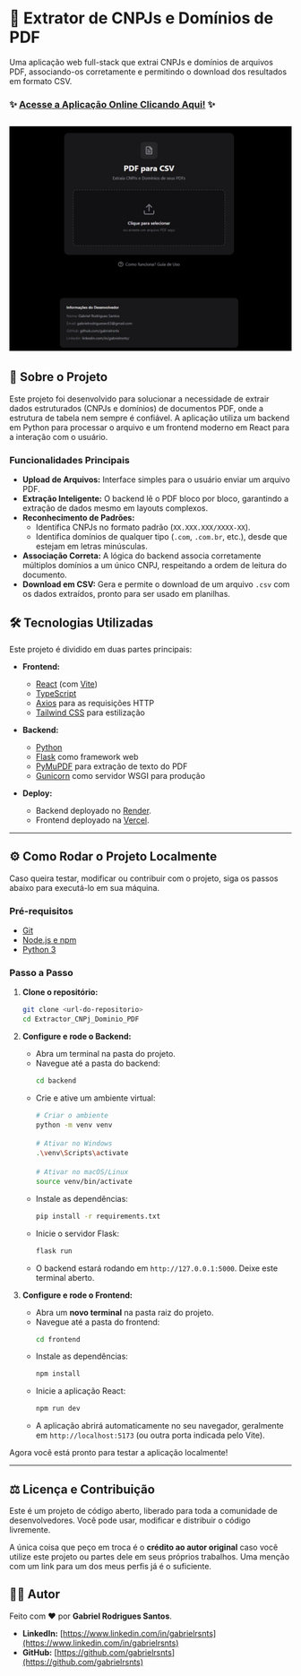 # 🚀 Extrator de CNPJs e Domínios de PDF

Uma aplicação web full-stack que extrai CNPJs e domínios de arquivos PDF, associando-os corretamente e permitindo o download dos resultados em formato CSV.

### ✨ [Acesse a Aplicação Online Clicando Aqui!](https://extractor-cn-pj-dominio-pdf.vercel.app/) ✨

![Captura de Tela da Aplicação](img.jpeg)
---

## 📄 Sobre o Projeto

Este projeto foi desenvolvido para solucionar a necessidade de extrair dados estruturados (CNPJs e domínios) de documentos PDF, onde a estrutura de tabela nem sempre é confiável. A aplicação utiliza um backend em Python para processar o arquivo e um frontend moderno em React para a interação com o usuário.

### Funcionalidades Principais

* **Upload de Arquivos:** Interface simples para o usuário enviar um arquivo PDF.
* **Extração Inteligente:** O backend lê o PDF bloco por bloco, garantindo a extração de dados mesmo em layouts complexos.
* **Reconhecimento de Padrões:**
    * Identifica CNPJs no formato padrão (`XX.XXX.XXX/XXXX-XX`).
    * Identifica domínios de qualquer tipo (`.com`, `.com.br`, etc.), desde que estejam em letras minúsculas.
* **Associação Correta:** A lógica do backend associa corretamente múltiplos domínios a um único CNPJ, respeitando a ordem de leitura do documento.
* **Download em CSV:** Gera e permite o download de um arquivo `.csv` com os dados extraídos, pronto para ser usado em planilhas.

## 🛠️ Tecnologias Utilizadas

Este projeto é dividido em duas partes principais:

* **Frontend:**
    * [React](https://reactjs.org/) (com [Vite](https://vitejs.dev/))
    * [TypeScript](https://www.typescriptlang.org/)
    * [Axios](https://axios-http.com/) para as requisições HTTP
    * [Tailwind CSS](https://tailwindcss.com/) para estilização

* **Backend:**
    * [Python](https://www.python.org/)
    * [Flask](https://flask.palletsprojects.com/) como framework web
    * [PyMuPDF](https://pymupdf.readthedocs.io/en/latest/) para extração de texto do PDF
    * [Gunicorn](https://gunicorn.org/) como servidor WSGI para produção

* **Deploy:**
    * Backend deployado no [Render](https://render.com/).
    * Frontend deployado na [Vercel](https://vercel.com/).

---

## ⚙️ Como Rodar o Projeto Localmente

Caso queira testar, modificar ou contribuir com o projeto, siga os passos abaixo para executá-lo em sua máquina.

### Pré-requisitos

* [Git](https://git-scm.com/)
* [Node.js e npm](https://nodejs.org/en/)
* [Python 3](https://www.python.org/downloads/)

### Passo a Passo

1.  **Clone o repositório:**
    ```bash
    git clone <url-do-repositorio>
    cd Extractor_CNPj_Dominio_PDF
    ```

2.  **Configure e rode o Backend:**
    * Abra um terminal na pasta do projeto.
    * Navegue até a pasta do backend:
        ```bash
        cd backend
        ```
    * Crie e ative um ambiente virtual:
        ```bash
        # Criar o ambiente
        python -m venv venv

        # Ativar no Windows
        .\venv\Scripts\activate

        # Ativar no macOS/Linux
        source venv/bin/activate
        ```
    * Instale as dependências:
        ```bash
        pip install -r requirements.txt
        ```
    * Inicie o servidor Flask:
        ```bash
        flask run
        ```
    * O backend estará rodando em `http://127.0.0.1:5000`. Deixe este terminal aberto.

3.  **Configure e rode o Frontend:**
    * Abra um **novo terminal** na pasta raiz do projeto.
    * Navegue até a pasta do frontend:
        ```bash
        cd frontend
        ```
    * Instale as dependências:
        ```bash
        npm install
        ```
    * Inicie a aplicação React:
        ```bash
        npm run dev
        ```
    * A aplicação abrirá automaticamente no seu navegador, geralmente em `http://localhost:5173` (ou outra porta indicada pelo Vite).

Agora você está pronto para testar a aplicação localmente!

---

## ⚖️ Licença e Contribuição

Este é um projeto de código aberto, liberado para toda a comunidade de desenvolvedores. Você pode usar, modificar e distribuir o código livremente.

A única coisa que peço em troca é o **crédito ao autor original** caso você utilize este projeto ou partes dele em seus próprios trabalhos. Uma menção com um link para um dos meus perfis já é o suficiente.

## 👨‍💻 Autor

Feito com ❤️ por **Gabriel Rodrigues Santos**.

* **LinkedIn:** [https://www.linkedin.com/in/gabrielrsnts](https://www.linkedin.com/in/gabrielrsnts)
* **GitHub:** [https://github.com/gabrielrsnts](https://github.com/gabrielrsnts)

